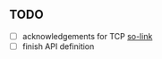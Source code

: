 ## TODO

- [ ] acknowledgements for TCP [so-link](https://stackoverflow.com/questions/19794764/linux-socket-how-to-make-send-wait-for-recv)
- [ ] finish API definition